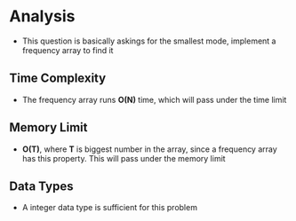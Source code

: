 # Analysis
- This question is basically askings for the smallest mode, implement a frequency array to find it

## Time Complexity
- The frequency array runs **O(N)** time, which will pass under the time limit

## Memory Limit
- **O(T)**, where **T** is biggest number in the array, since a frequency array has this property. This will pass under the memory limit

## Data Types
- A integer data type is sufficient for this problem
